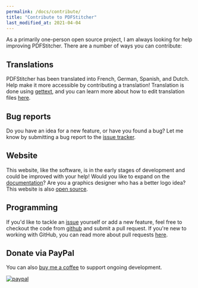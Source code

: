 ```yaml
---
permalink: /docs/contribute/
title: "Contribute to PDFStitcher"
last_modified_at: 2021-04-04
---
```


As a primarily one-person open source project, I am always looking for help improving PDFStitcher. There are a number of ways you can contribute:

## Translations
PDFStitcher has been translated into French, German, Spanish, and Dutch. Help make it more accessible by contributing a translation! Translation is done using [gettext](https://docs.python.org/3/library/gettext.html), and you can learn more about how to edit translation files [here](/docs/translate).

## Bug reports
Do you have an idea for a new feature, or have you found a bug? Let me know by submitting a bug report to the [issue tracker](https://github.com/cfcurtis/pdfstitcher/issues).

## Website
This website, like the software, is in the early stages of development and could be improved with your help! Would you like to expand on the [documentation](/docs/)? Are you a graphics designer who has a better logo idea? This website is also [open source](https://github.com/cfcurtis/pdfstitcher-org).

## Programming
If you'd like to tackle an [issue](https://github.com/cfcurtis/pdfstitcher/issues) yourself or add a new feature, feel free to checkout the code from [github](https://github.com/cfcurtis/pdfstitcher) and submit a pull request. If you're new to working with GitHub, you can read more about pull requests [here](https://docs.github.com/en/github/collaborating-with-issues-and-pull-requests/proposing-changes-to-your-work-with-pull-requests).

## Donate via PayPal
You can also [buy me a coffee](https://www.paypal.com/donate?business=SUA34ZEE6H35G&item_name=Support+PDFStitcher&currency_code=CAD) to support ongoing development.

[![paypal](https://www.paypalobjects.com/en_US/i/btn/btn_donate_LG.gif)](https://www.paypal.com/donate?business=SUA34ZEE6H35G&item_name=Support+PDFStitcher&currency_code=CAD)